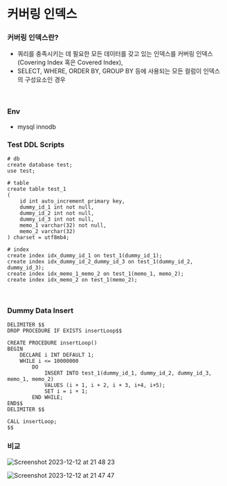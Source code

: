 # 커버링 인덱스

### 커버링 인덱스란?

- 쿼리를 충족시키는 데 필요한 모든 데이터를 갖고 있는 인덱스를 커버링 인덱스 (Covering Index 혹은 Covered Index),
- SELECT, WHERE, ORDER BY, GROUP BY 등에 사용되는 모든 컬럼이 인덱스의 구성요소인 경우



<br>



### Env

- mysql innodb





### Test DDL Scripts

```
# db
create database test;
use test;

# table
create table test_1
(
    id int auto_increment primary key,
    dummy_id_1 int not null,
    dummy_id_2 int not null,
    dummy_id_3 int not null,
    memo_1 varchar(32) not null,
    memo_2 varchar(32)
) charset = utf8mb4;

# index
create index idx_dummy_id_1 on test_1(dummy_id_1);
create index idx_dummy_id_2_dummy_id_3 on test_1(dummy_id_2, dummy_id_3);
create index idx_memo_1_memo_2 on test_1(memo_1, memo_2);
create index idx_memo_2 on test_1(memo_2);
```



<br>



### Dummy Data Insert

```
DELIMITER $$
DROP PROCEDURE IF EXISTS insertLoop$$

CREATE PROCEDURE insertLoop()
BEGIN
    DECLARE i INT DEFAULT 1;
    WHILE i <= 10000000
        DO
            INSERT INTO test_1(dummy_id_1, dummy_id_2, dummy_id_3, memo_1, memo_2)
            VALUES (i + 1, i + 2, i + 3, i+4, i+5);
            SET i = i + 1;
        END WHILE;
END$$
DELIMITER $$

CALL insertLoop;
$$
```


### 비교

![Screenshot 2023-12-12 at 21 48 23](https://github.com/DongGeon0908/goofy-warehouse/assets/50691225/be0dd1d3-c77c-481d-86e2-f8e662c7788f)

![Screenshot 2023-12-12 at 21 47 47](https://github.com/DongGeon0908/goofy-warehouse/assets/50691225/0dfbbc05-a6d9-4f11-b304-ad9778ffc2c9)


